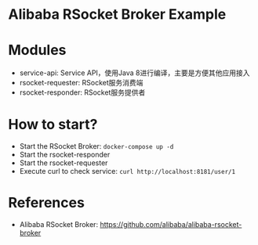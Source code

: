 Alibaba RSocket Broker Example
==============================

# Modules

* service-api: Service API，使用Java 8进行编译，主要是方便其他应用接入
* rsocket-requester: RSocket服务消费端
* rsocket-responder: RSocket服务提供者

# How to start?

* Start the RSocket Broker: `docker-compose up -d`
* Start the rsocket-responder
* Start the rsocket-requester
* Execute curl to check service: `curl http://localhost:8181/user/1`

# References

* Alibaba RSocket Broker: https://github.com/alibaba/alibaba-rsocket-broker